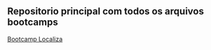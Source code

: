 ## Repositorio principal com todos os arquivos bootcamps 

 [Bootcamp Localiza](https://github.com/cesinhalius/bootcampFullstack/tree/Bootcamp_Localizar)